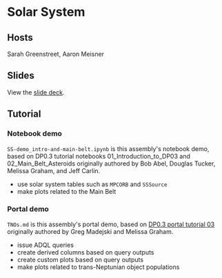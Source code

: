 # Solar System

## Hosts

Sarah Greenstreet, Aaron Meisner

## Slides

View the [slide deck](https://docs.google.com/presentation/d/1R91mS7hJBoSeCa3OGen_zrHfdL06g_YPfGFBqIMpk30/edit?usp=sharing).

## Tutorial

### Notebook demo

`SS-demo_intro-and-main-belt.ipynb` is this assembly's notebook demo, based on DP0.3 tutorial notebooks 01_Introduction_to_DP03 and 02_Main_Belt_Asteroids originally authored by Bob Abel, Douglas Tucker, Melissa Graham, and Jeff Carlin.

- use solar system tables such as `MPCORB` and ``SSSource``
- make plots related to the Main Belt

### Portal demo

`TNOs.md` is this assembly's portal demo, based on [DP0.3 portal tutorial 03](https://dp0-3.lsst.io/tutorials-dp0-3/portal-dp0-3-3.html) originally authored by Greg Madejski and Melissa Graham.

- issue ADQL queries
- create derived columns based on query outputs
- create custom plots based on query outputs
- make plots related to trans-Neptunian object populations
